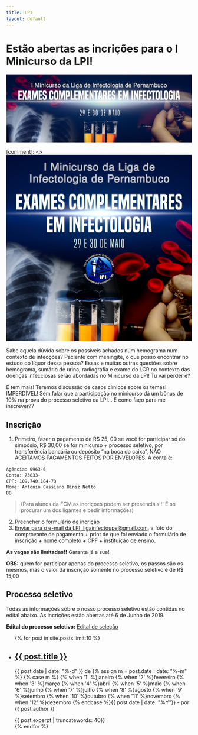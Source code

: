 ```yaml
---
title: LPI
layout: default
---
```

# Estão abertas as incrições para o I Minicurso da LPI!

<img id="banner" src="/assets/facebook.jpeg" alt="I minicurso da LPI - Banner">

[comment]: <> <img class="quadro" src="/assets/arte-divulgacao2.jpeg" alt="I minicurso da LPI">

Sabe aquela dúvida sobre os possíveis achados num hemograma num contexto de infecções? Paciente com meningite, o que posso encontrar no estudo do líquor dessa pessoa? Essas e muitas outras questões sobre hemograma, sumário de urina, radiografia e exame do LCR no contexto das doenças infecciosas serão abordadas no Minicurso da LPI! Tu vai perder é?

E tem mais! Teremos discussão de casos clínicos sobre os temas! IMPERDÍVEL! Sem falar que a participação no minicurso dá um bônus de 10% na prova do processo seletivo da LPI... E como faço para me inscrever??

## Inscrição
1. Primeiro, fazer o pagamento de R$ 25, 00 se você for participar só do simpósio, R$ 30,00 se for minicurso + processo seletivo, por transferência bancária ou depósito “na boca do caixa”, NÃO ACEITAMOS PAGAMENTOS FEITOS POR ENVELOPES. A conta é:

```
Agência: 0963-6
Conta: 73833-
CPF: 109.740.184-73
Nome: Antônio Cassiano Diniz Netto
BB
```
  > (Para alunos da FCM as incriçoes podem ser presenciais!!! É só procurar um dos ligantes e pedir informações)
2. Preencher o <a class="botao" href="https://docs.google.com/forms/d/e/1FAIpQLSe2cmnIVgeufEd_hGlaiWT3FcU_t1Czu9BWm-3UTMujj-B9OA/viewform?usp=sf_link"><i class="fas fa-file-alt"></i>formulário de incrição
3. Enviar para o e-mail da LPI, <a href="mailto:ligainfectoupe@gmail.com=feedback">ligainfectoupe@gmail.com</a>, a foto do comprovante de pagamento + print de que foi enviado o formulário de inscrição + nome completo + CPF + instituição de ensino.


**As vagas são limitadas!!** Garanta já a sua!

**OBS:** quem for participar apenas do processo seletivo, os passos são os mesmos, mas o valor da inscrição somente no processo seletivo é de R$ 15,00

## Processo seletivo
Todas as informações sobre o nosso processo seletivo estão contidas no edital abaixo. As incrições estão abertas até 6 de Junho de 2019.

**Edital do processo seletivo:** <a class="botao" href="/assets/edital-selecao-2019.1.pdf"><i class="fas fa-link"></i>Edital de seleção</a>

<div class="post-list">
  <ul>
    {% for post in site.posts limit:10 %}
      <li class="post-list-li">
        <h2><a href="{{ post.url }}">{{ post.title }}</a></h2>
        <a href="{{ post.url }}"></a>
        <p class="post-info">{{ post.date | date: "%-d" }} de {% assign m = post.date | date: "%-m" %}
        {% case m %}
          {% when '1' %}janeiro
          {% when '2' %}fevereiro
          {% when '3' %}março
          {% when '4' %}abril
          {% when '5' %}maio
          {% when '6' %}junho
          {% when '7' %}julho
          {% when '8' %}agosto
          {% when '9' %}setembro
          {% when '10' %}outubro
          {% when '11' %}novembro
          {% when '12' %}dezembro
        {% endcase %}{{ post.date | date: "%Y"}} - por {{ post.author }}</p>
        {{ post.excerpt | truncatewords: 40}}
      </li>
    {% endfor %}
  </ul>
</div>
